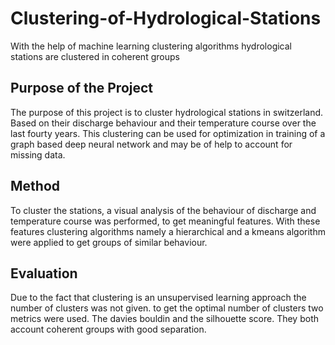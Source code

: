 # Clustering-of-Hydrological-Stations
With the help of machine learning clustering algorithms hydrological stations are clustered in coherent groups 

## Purpose of the Project
The purpose of this project is to cluster hydrological stations in switzerland. Based on their discharge behaviour and their temperature course over the last fourty years.
This clustering can be used for optimization in training of a graph based deep neural network and may be of help to account for missing data.

## Method
To cluster the stations, a visual analysis of the behaviour of discharge and temperature course was performed, to get meaningful features. With these features clustering algorithms namely a hierarchical and a kmeans algorithm were applied to get groups of similar behaviour. 

## Evaluation 
Due to the fact that clustering is an unsupervised learning approach the number of clusters was not given. to get the optimal number of clusters two metrics were used. The davies bouldin and the silhouette score. They both account coherent groups with good separation.